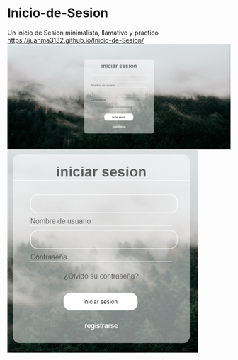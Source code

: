 # Inicio-de-Sesion
Un inicio de Sesion minimalista, llamativo y practico
https://juanma3132.github.io/Inicio-de-Sesion/
<br>
<img src="/IMG/demostration1.png">
<br>
<img src="/IMG/demostration2.png">
